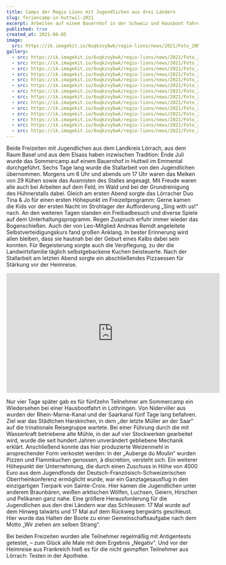 ```yaml
---
title: Camps der Regio Lions mit Jugendlichen aus drei Ländern
slug: feriencamp-in-huttwil-2021
excerpt: Arbeiten auf einem Bauernhof in der Schweiz und Hausboot fahren in Frankreich / Förderung durch den Jugendfonds der Oberrheinkonferenz
published: true
created_at: 2021-06-05
image:
  src: https://ik.imagekit.io/6uqkzvybwk/regio-lions/news/2021/Foto_20N.jpeg?updatedAt=1707076188481
gallery:
  - src: https://ik.imagekit.io/6uqkzvybwk/regio-lions/news/2021/Foto_20A.jpeg?updatedAt=1707076189910
  - src: https://ik.imagekit.io/6uqkzvybwk/regio-lions/news/2021/Foto_20E.jpeg?updatedAt=1707076189765
  - src: https://ik.imagekit.io/6uqkzvybwk/regio-lions/news/2021/Foto_20B.jpeg?updatedAt=1707076189624
  - src: https://ik.imagekit.io/6uqkzvybwk/regio-lions/news/2021/Foto_20C.jpeg?updatedAt=1707076189527
  - src: https://ik.imagekit.io/6uqkzvybwk/regio-lions/news/2021/Foto_20D.jpeg?updatedAt=1707076189404
  - src: https://ik.imagekit.io/6uqkzvybwk/regio-lions/news/2021/Foto_20L.jpeg?updatedAt=1707076188620
  - src: https://ik.imagekit.io/6uqkzvybwk/regio-lions/news/2021/Foto_20J.jpeg?updatedAt=1707076188510
  - src: https://ik.imagekit.io/6uqkzvybwk/regio-lions/news/2021/Foto_20G.jpeg?updatedAt=1707076188304
  - src: https://ik.imagekit.io/6uqkzvybwk/regio-lions/news/2021/Foto_20F.jpeg?updatedAt=1707076188297
  - src: https://ik.imagekit.io/6uqkzvybwk/regio-lions/news/2021/Foto_20O.jpeg?updatedAt=1707076188238
  - src: https://ik.imagekit.io/6uqkzvybwk/regio-lions/news/2021/Foto_20H.jpeg?updatedAt=1707076188002
  - src: https://ik.imagekit.io/6uqkzvybwk/regio-lions/news/2021/Foto_20I.jpeg?updatedAt=1707076187976
  - src: https://ik.imagekit.io/6uqkzvybwk/regio-lions/news/2021/Foto_20M.jpeg?updatedAt=1707076187952
  - src: https://ik.imagekit.io/6uqkzvybwk/regio-lions/news/2021/Foto_20K.jpeg?updatedAt=1707076187939
---
```


Beide Freizeiten mit Jugendlichen aus dem Landkreis Lörrach, aus dem Raum Basel und aus dem Elsass haben inzwischen Tradition: Ende Juli wurde das Sommercamp auf einem Bauernhof in Huttwil im Emmental durchgeführt. Sechs Tage lang wurde die Stallarbeit von den Jugendlichen übernommen. Morgens um 6 Uhr und abends um 17 Uhr waren das Melken von 29 Kühen sowie das Ausmisten des Stalles angesagt. Mit Freude waren alle auch bei Arbeiten auf dem Feld, im Wald und bei der Grundreinigung des Hühnerstalls dabei. Gleich am ersten Abend sorgte das Lörracher Duo Tina & Jo für einen ersten Höhepunkt im Freizeitprogramm: Gerne kamen die Kids vor der ersten Nacht im Strohlager der Aufforderung „Sing with us!“ nach. An den weiteren Tagen standen ein Freibadbesuch und diverse Spiele auf dem Unterhaltungsprogramm. Regen Zuspruch erfuhr immer wieder das Bogenschießen. Auch der von Leo-Mitglied Andreas Remdt angeleitete Selbstverteidigungskurs fand großen Anklang. In bester Erinnerung wird allen bleiben, dass sie hautnah bei der Geburt eines Kalbs dabei sein konnten. Für Begeisterung sorgte auch die Verpflegung, zu der die Landwirtsfamilie täglich selbstgebackene Kuchen beisteuerte. Nach der Stallarbeit am letzten Abend sorgte ein abschließendes Pizzaessen für Stärkung vor der Heimreise.

<iframe width="560" height="315" src="https://www.youtube-nocookie.com/embed/tCGpieDegxo?si=r5zpr6i8dC4Fm1-6" title="YouTube video player" frameborder="0" allow="accelerometer; autoplay; clipboard-write; encrypted-media; gyroscope; picture-in-picture; web-share" allowfullscreen></iframe>

Nur vier Tage später gab es für fünfzehn Teilnehmer am Sommercamp ein Wiedersehen bei einer Hausbootfahrt in Lothringen. Von Niderviller aus wurden der Rhein-Marne-Kanal und der Saarkanal fünf Tage lang befahren. Ziel war das Städtchen Harskirchen, in dem „der letzte Müller an der Saar“ auf die trinationale Reisegruppe wartete. Bei einer Führung durch die mit Wasserkraft betriebene alte Mühle, in der auf vier Stockwerken gearbeitet wird, wurde die seit hundert Jahren unverändert gebliebene Mechanik erklärt. Anschließend konnte das hier produzierte Weizenmehl in ansprechender Form verkostet werden: In der „Auberge du Moulin“ wurden Pizzen und Flammkuchen genossen, à discretion, versteht sich. Ein weiterer Höhepunkt der Unternehmung, die durch einen Zuschuss in Höhe von 4000 Euro aus dem Jugendfonds der Deutsch-Französisch-Schweizerischen Oberrheinkonferenz ermöglicht wurde, war ein Ganztagesausflug in den einzigartigen Tierpark von Sainte-Croix. Hier kamen die Jugendlichen unter anderem Braunbären, weißen arktischen Wölfen, Luchsen, Geiern, Hirschen und Pelikanen ganz nahe. Eine größere Herausforderung für die Jugendlichen aus den drei Ländern war das Schleusen: 17 Mal wurde auf dem Hinweg talwärts und 17 Mal auf dem Rückweg bergwärts geschleust. Hier wurde das Halten der Boote zu einer Gemeinschaftsaufgabe nach dem Motto „Wir ziehen am selben Strang“.

Bei beiden Freizeiten wurden alle Teilnehmer regelmäßig mit Antigentests getestet, – zum Glück alle Male mit dem Ergebnis „Negativ“. Und vor der Heimreise aus Frankreich hieß es für die nicht geimpften Teilnehmer aus Lörrach: Testen in der Apotheke.
